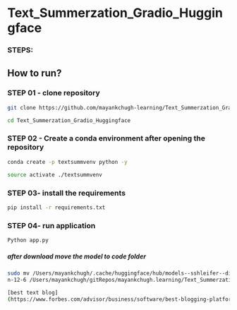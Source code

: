 # Text_Summerzation_Gradio_Huggingface

### STEPS:
## How to run? 
### STEP 01 - clone repository
```bash
git clone https://github.com/mayankchugh-learning/Text_Summerzation_Gradio_Huggingface.git
```

```bash
cd Text_Summerzation_Gradio_Huggingface
```
### STEP 02 - Create a conda environment after opening the repository
```bash
conda create -p textsummvenv python -y
```

```bash
source activate ./textsummvenv
```

### STEP 03- install the requirements
```bash
pip install -r requirements.txt
```

### STEP 04- run application
```bash
Python app.py
```

##### after download move the model to code folder
```bash 
sudo mv /Users/mayankchugh/.cache/huggingface/hub/models--sshleifer--distilbart-cn
n-12-6 /Users/mayankchugh/gitRepos/mayankchugh.learning/Text_Summerzation_Gradio_Huggingface/models--sshleifer--distilbart-cnn-12-6
```
```bash
[best text blog]
(https://www.forbes.com/advisor/business/software/best-blogging-platforms/)
```